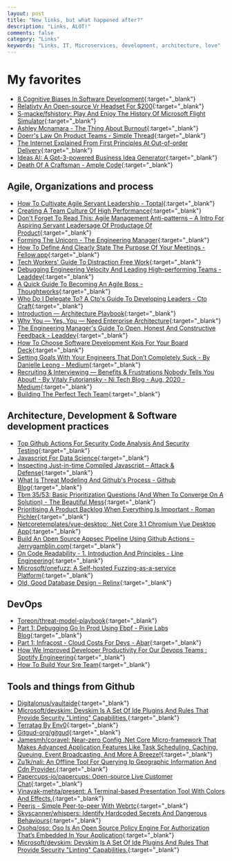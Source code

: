 ```yaml
---
layout: post
title: "New links, but what happened after?"
description: "Links, ALOT!"
comments: false
category: "Links"
keywords: "Links, IT, Microservices, development, architecture, love"
---
```

<!-- markdownlint-disable MD033 MD020 MD025-->
# My favorites<a name="favorites"></a>

- [8 Cognitive Biases In Software Development](https://thevaluable.dev/cognitive-bias-software-development/){:target="_blank"}
- [Relativty An Open-source Vr Headset For $200](https://www.relativty.com/){:target="_blank"}
- [S-macke/fshistory: Play And Enjoy The History Of Microsoft Flight Simulator](https://github.com/s-macke/FSHistory){:target="_blank"}
- [Ashley Mcnamara - The Thing About Burnout](https://www.youtube.com/watch?v=-TVdRgT2j54){:target="_blank"}
- [Doerr's Law On Product Teams - Simple Thread](https://www.simplethread.com/doerrs-law-on-product-teams/){:target="_blank"}
- [The Internet Explained From First Principles At Out-of-order Delivery](https://explained-from-first-principles.com/internet){:target="_blank"}
- [Ideas AI: A Gpt-3-powered Business Idea Generator](https://ideasai.net/){:target="_blank"}
- [Death Of A Craftsman - Ample Code](https://einarwh.wordpress.com/2020/04/05/death-of-a-craftsman/){:target="_blank"}

## Agile, Organizations and process<a name="agile"></a>

- [How To Cultivate Agile Servant Leadership - Toptal](https://www.toptal.com/project-managers/agile/agile-servant-leadership){:target="_blank"}
- [Creating A Team Culture Of High Performance](https://www.skipprichard.com/creating-a-team-culture-of-high-performance/){:target="_blank"}
- [Don't Forget To Read This: Agile Management Anti-patterns – A Intro For Aspiring Servant Leadersage Of Productage Of Product](https://age-of-product.com/agile-management-anti-patterns/){:target="_blank"}
- [Forming The Unicorn - The Engineering Manager](https://www.theengineeringmanager.com/managing-managers/forming-the-unicorn/){:target="_blank"}
- [How To Define And Clearly State The Purpose Of Your Meetings - Fellow.app](https://fellow.app/blog/2020/how-to-define-and-clearly-state-the-purpose-of-your-meetings/?_hsmi=94700729&_hsenc=p2ANqtz-8NAX0DaLIbQ7G2HyYbMOX9u9K9PN8FhtbY2WMkNucifv5RpuLh5XoAsOyXGTo5lW9g3AzZO5oUWUVzUziEbi8ZUkNcyw){:target="_blank"}
- [Tech Workers' Guide To Distraction Free Work](http://stewiewrites.com/tech-workers-guide-to-distraction-free-work/){:target="_blank"}
- [Debugging Engineering Velocity And Leading High-performing Teams - Leaddev](https://leaddev.com/debugging-engineering-velocity-and-leading-high-performing-teams){:target="_blank"}
- [A Quick Guide To Becoming An Agile Boss - Thoughtworks](https://www.thoughtworks.com/insights/blog/quick-guide-becoming-agile-boss){:target="_blank"}
- [Who Do I Delegate To? A Cto's Guide To Developing Leaders - Cto Craft](https://ctocraft.com/blog/who-do-i-delegate-to-a-ctos-guide-to-developing-leaders/){:target="_blank"}
- [Introduction — Architecture Playbook](https://nocomplexity.com/documents/arplaybook/introduction.html){:target="_blank"}
- [Why You — Yes, You — Need Enterprise Architecture](https://sloanreview.mit.edu/article/why-you-yes-you-need-enterprise-architecture/?og=Home+Tiled){:target="_blank"}
- [The Engineering Manager's Guide To Open, Honest And Constructive Feedback - Leaddev](https://leaddev.com/engineering-managers-guide-open-honest-and-constructive-feedback?ref=range.co){:target="_blank"}
- [How To Choose Software Development Kpis For Your Board Deck](https://codeclimate.com/blog/engineering-kpis-board-deck/){:target="_blank"}
- [Setting Goals With Your Engineers That Don’t Completely Suck - By Danielle Leong - Medium](https://medium.com/@tsunamino/setting-goals-with-your-engineers-that-dont-completely-suck-cb76b87e4275){:target="_blank"}
- [Recruiting & Interviewing — Benefits & Frustrations Nobody Tells You About! - By Vitaly Futoriansky - Ni Tech Blog - Aug, 2020 - Medium](https://medium.com/ni-tech-talk/recruiting-interviewing-benefits-frustrations-nobody-tells-you-about-d1287db72dd1){:target="_blank"}
- [Building The Perfect Tech Team](https://humansplus.tech/building-the-perfect-tech-team/){:target="_blank"}

## Architecture, Development & Software development practices <a name="development"></a>

- [Top Github Actions For Security Code Analysis And Security Testing](https://zimmergren.net/github-actions-for-security-code-analysis/){:target="_blank"}
- [Javascript For Data Science](https://js4ds.org/){:target="_blank"}
- [Inspecting Just-in-time Compiled Javascript – Attack & Defense](https://blog.mozilla.org/attack-and-defense/2020/09/15/inspecting-just-in-time-compiled-javascript/){:target="_blank"}
- [What Is Threat Modeling And Github's Process - Github Blog](https://github.blog/2020-09-02-how-we-threat-model/){:target="_blank"}
- [Tbm 35/53: Basic Prioritization Questions (And When To Converge On A Solution) - The Beautiful Mess](https://cutlefish.substack.com/p/tbm-3553-basic-prioritization-questions){:target="_blank"}
- [Prioritising A Product Backlog When Everything Is Important - Roman Pichler](https://www.romanpichler.com/blog/prioritising-a-product-backlog-when-everything-is-important/){:target="_blank"}
- [Netcoretemplates/vue-desktop: .Net Core 3.1 Chromium Vue Desktop App](https://github.com/NetCoreTemplates/vue-desktop){:target="_blank"}
- [Build An Open Source Appsec Pipeline Using Github Actions – Jerrygamblin.com](https://jerrygamblin.com/2020/08/27/build-an-open-source-appsec-pipeline-using-github-actions/){:target="_blank"}
- [On Code Readability - 1. Introduction And Principles - Line Engineering](https://engineering.linecorp.com/en/blog/code-readability-vol1/){:target="_blank"}
- [Microsoft/onefuzz: A Self-hosted Fuzzing-as-a-service Platform](https://github.com/microsoft/onefuzz){:target="_blank"}
- [Old, Good Database Design – Relinx](https://relinx.io/2020/09/14/old-good-database-design/){:target="_blank"}

## DevOps<a name="devops"></a>

- [Toreon/threat-model-playbook](https://github.com/Toreon/threat-model-playbook){:target="_blank"}
- [Part 1: Debugging Go In Prod Using Ebpf - Pixie Labs Blog](https://blog.pixielabs.ai/blog/ebpf-function-tracing/post/){:target="_blank"}
- [Part 1: Infracost - Cloud Costs For Devs - Abar](https://www.abar.tech/articles/infracost-cloud-costs-for-devs/){:target="_blank"}
- [How We Improved Developer Productivity For Our Devops Teams : Spotify Engineering](https://engineering.atspotify.com/2020/08/27/how-we-improved-developer-productivity-for-our-devops-teams/){:target="_blank"}
- [How To Build Your Sre Team](https://www.blameless.com/blog/how-to-build-an-sre-team){:target="_blank"}

## Tools and things from Github <a name="tools"></a>

- [Digitalonus/vaultaide](https://github.com/DigitalOnUs/VaultAIDE){:target="_blank"}
- [Microsoft/devskim: Devskim Is A Set Of Ide Plugins And Rules That Provide Security "Linting" Capabilities.](https://github.com/microsoft/DevSkim){:target="_blank"}
- [Terratag By Env0](https://github.com/env0/terratag){:target="_blank"}
- [Gitgud-org/gitgud](https://github.com/GitGud-org/GitGud){:target="_blank"}
- [Jamesmh/coravel: Near-zero Config .Net Core Micro-framework That Makes Advanced Application Features Like Task Scheduling, Caching, Queuing, Event Broadcasting, And More A Breeze!](https://github.com/jamesmh/coravel){:target="_blank"}
- [Zu1k/nali: An Offline Tool For Querying Ip Geographic Information And Cdn Provider.](https://github.com/zu1k/nali){:target="_blank"}
- [Papercups-io/papercups: Open-source Live Customer Chat](https://github.com/papercups-io/papercups){:target="_blank"}
- [Vinayak-mehta/present: A Terminal-based Presentation Tool With Colors And Effects.](https://github.com/vinayak-mehta/present){:target="_blank"}
- [Peerjs - Simple Peer-to-peer With Webrtc](https://peerjs.com/){:target="_blank"}
- [Skyscanner/whispers: Identify Hardcoded Secrets And Dangerous Behaviours](https://github.com/Skyscanner/whispers){:target="_blank"}
- [Osohq/oso: Oso Is An Open Source Policy Engine For Authorization That’s Embedded In Your Application](https://github.com/osohq/oso/){:target="_blank"}
- [Microsoft/devskim: Devskim Is A Set Of Ide Plugins And Rules That Provide Security "Linting" Capabilities.](https://github.com/microsoft/DevSkim){:target="_blank"}